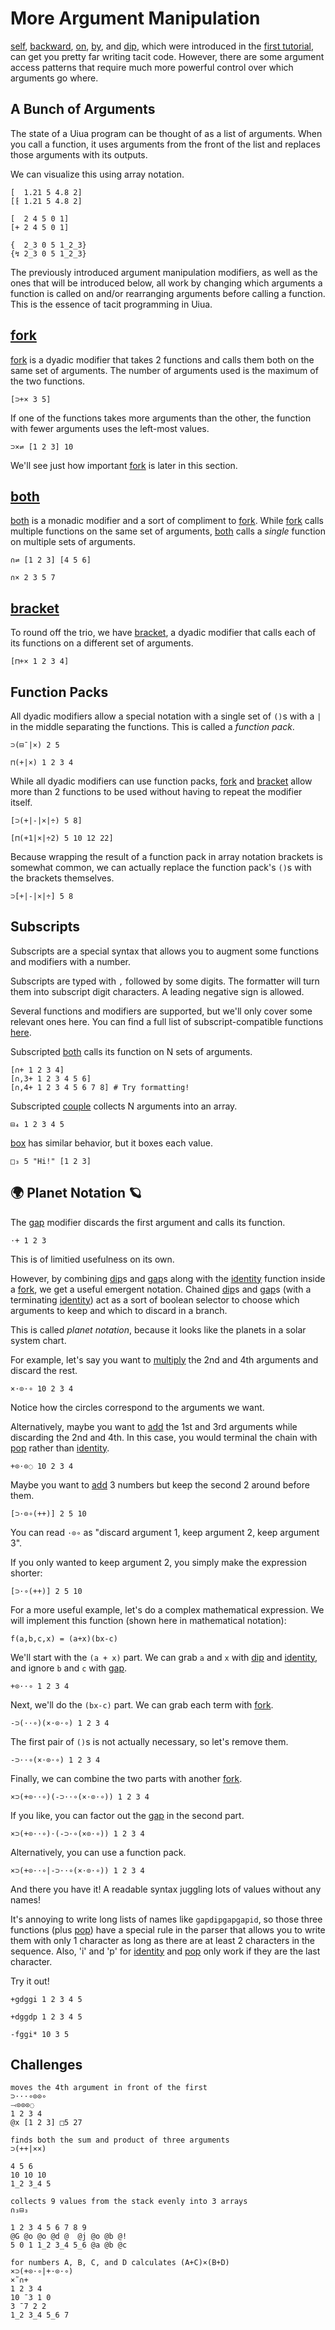 # More Argument Manipulation

[self](), [backward](), [on](), [by](), and [dip](), which were introduced in the [first tutorial](</new-tutorial/Basic Data Manipulation#Manipulating-Data-with-Modifiers>), can get you pretty far writing tacit code. However, there are some argument access patterns that require much more powerful control over which arguments go where.

## A Bunch of Arguments

The state of a Uiua program can be thought of as a list of arguments. When you call a function, it uses arguments from the front of the list and replaces those arguments with its outputs.

We can visualize this using array notation.

```uiua
[  1.21 5 4.8 2]
[⁅ 1.21 5 4.8 2]
```

```uiua
[  2 4 5 0 1]
[+ 2 4 5 0 1]
```

```uiua
{  2_3 0 5 1_2_3}  
{↯ 2_3 0 5 1_2_3}
```

The previously introduced argument manipulation modifiers, as well as the ones that will be introduced below, all work by changing which arguments a function is called on and/or rearranging arguments before calling a function. This is the essence of tacit programming in Uiua.

## [fork]()

[fork]() is a dyadic modifier that takes 2 functions and calls them both on the same set of arguments. The number of arguments used is the maximum of the two functions.

```uiua
[⊃+× 3 5]
```

If one of the functions takes more arguments than the other, the function with fewer arguments uses the left-most values.

```uiua
⊃×⇌ [1 2 3] 10
```

We'll see just how important [fork]() is later in this section.

## [both]()

[both]() is a monadic modifier and a sort of compliment to [fork](). While [fork]() calls multiple functions on the same set of arguments, [both]() calls a *single* function on multiple sets of arguments.

```uiua
∩⇌ [1 2 3] [4 5 6]
```

```uiua
∩× 2 3 5 7
```

## [bracket]()

To round off the trio, we have [bracket](), a dyadic modifier that calls each of its functions on a different set of arguments.

```uiua
[⊓+× 1 2 3 4]
```

## Function Packs

All dyadic modifiers allow a special notation with a single set of `()`s with a `|` in the middle separating the functions. This is called a *function pack*.

```uiua
⊃(⊟¯|×) 2 5
```

```uiua
⊓(+|×) 1 2 3 4
```

While all dyadic modifiers can use function packs, [fork]() and [bracket]() allow more than 2 functions to be used without having to repeat the modifier itself.

```uiua
[⊃(+|-|×|÷) 5 8]
```

```uiua
[⊓(+1|×|÷2) 5 10 12 22]
```

Because wrapping the result of a function pack in array notation brackets is somewhat common, we can actually replace the function pack's `()`s with the brackets themselves.

```uiua
⊃[+|-|×|÷] 5 8
```

## Subscripts

Subscripts are a special syntax that allows you to augment some functions and modifiers with a number.

Subscripts are typed with `,` followed by some digits. The formatter will turn them into subscript digit characters. A leading negative sign is allowed.

Several functions and modifiers are supported, but we'll only cover some relevant ones here. You can find a full list of subscript-compatible functions [here](/docs/subscripts).

Subscripted [both]() calls its function on N sets of arguments.

```uiua
[∩+ 1 2 3 4]
[∩,3+ 1 2 3 4 5 6]
[∩,4+ 1 2 3 4 5 6 7 8] # Try formatting!
```

Subscripted [couple]() collects N arguments into an array.

```uiua
⊟₄ 1 2 3 4 5
```

[box]() has similar behavior, but it boxes each value.

```uiua
□₃ 5 "Hi!" [1 2 3]
```

## 🌍 Planet Notation 🪐

The [gap]() modifier discards the first argument and calls its function.

```uiua
⋅+ 1 2 3
```

This is of limitied usefulness on its own.

However, by combining [dip]()s and [gap]()s along with the [identity]() function inside a [fork](), we get a useful emergent notation. Chained [dip]()s and [gap]()s (with a terminating [identity]()) act as a sort of boolean selector to choose which arguments to keep and which to discard in a branch.

This is called *planet notation*, because it looks like the planets in a solar system chart.

For example, let's say you want to [multiply]() the 2nd and 4th arguments and discard the rest.

```uiua
×⋅⊙⋅∘ 10 2 3 4
```

Notice how the circles correspond to the arguments we want.

Alternatively, maybe you want to [add]() the 1st and 3rd arguments while discarding the 2nd and 4th. In this case, you would terminal the chain with [pop]() rather than [identity]().

```uiua
+⊙⋅⊙◌ 10 2 3 4
```

Maybe you want to [add]() 3 numbers but keep the second 2 around before them.

```uiua
[⊃⋅⊙∘(++)] 2 5 10
```

You can read `⋅⊙∘` as "discard argument 1, keep argument 2, keep argument 3".

If you only wanted to keep argument 2, you simply make the expression shorter:

```uiua
[⊃⋅∘(++)] 2 5 10
```

For a more useful example, let's do a complex mathematical expression. We will implement this function (shown here in mathematical notation):

```not uiua
f(a,b,c,x) = (a+x)(bx-c)
```

We'll start with the `(a + x)` part. We can grab `a` and `x` with [dip]() and [identity](), and ignore `b` and `c` with [gap]().

```uiua
+⊙⋅⋅∘ 1 2 3 4
```

Next, we'll do the `(bx-c)` part. We can grab each term with [fork]().

```uiua
-⊃(⋅⋅∘)(×⋅⊙⋅∘) 1 2 3 4
```

The first pair of `()`s is not actually necessary, so let's remove them.

```uiua
-⊃⋅⋅∘(×⋅⊙⋅∘) 1 2 3 4
```

Finally, we can combine the two parts with another [fork]().

```uiua
×⊃(+⊙⋅⋅∘)(-⊃⋅⋅∘(×⋅⊙⋅∘)) 1 2 3 4
```

If you like, you can factor out the [gap]() in the second part.

```uiua
×⊃(+⊙⋅⋅∘)⋅(-⊃⋅∘(×⊙⋅∘)) 1 2 3 4
```

Alternatively, you can use a function pack.

```uiua
×⊃(+⊙⋅⋅∘|-⊃⋅⋅∘(×⋅⊙⋅∘)) 1 2 3 4
```

And there you have it! A readable syntax juggling lots of values without any names!

It's annoying to write long lists of names like `gapdipgapgapid`, so those three functions (plus [pop]()) have a special rule in the parser that allows you to write them with only 1 character as long as there are at least 2 characters in the sequence. Also, 'i' and 'p' for [identity]() and [pop]() only work if they are the last character.

Try it out!

```uiua
+gdggi 1 2 3 4 5
```
```uiua
+dggdp 1 2 3 4 5
```
```uiua
-fggi* 10 3 5
```

## Challenges

```challenge
moves the 4th argument in front of the first
⊃⋅⋅⋅∘⊙⊙∘
⤙⊙⊙⊙◌
1 2 3 4
@x [1 2 3] □5 27
```

```challenge
finds both the sum and product of three arguments
⊃(++|××)

4 5 6
10 10 10
1_2 3_4 5
```

```challenge
collects 9 values from the stack evenly into 3 arrays
∩₃⊟₃

1 2 3 4 5 6 7 8 9
@G @o @o @d @  @j @o @b @!
5 0 1 1_2 3_4 5_6 @a @b @c
```

```challenge
for numbers A, B, C, and D calculates (A+C)×(B+D)
×⊃(+⊙⋅∘|+⋅⊙⋅∘)
×˜∩+
1 2 3 4
10 ¯3 1 0
3 ¯7 2 2
1_2 3_4 5_6 7
```